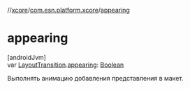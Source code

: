 //[xcore](../../index.md)/[com.esn.platform.xcore](index.md)/[appearing](appearing.md)

# appearing

[androidJvm]\
var [LayoutTransition](https://developer.android.com/reference/kotlin/android/animation/LayoutTransition.html).[appearing](appearing.md): [Boolean](https://kotlinlang.org/api/latest/jvm/stdlib/kotlin/-boolean/index.html)

Выполнять анимацию добавления представления в макет.
